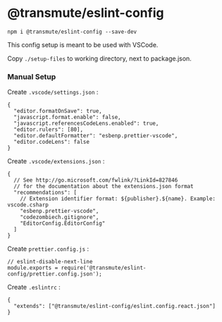 # @transmute/eslint-config

```
npm i @transmute/eslint-config --save-dev
```

This config setup is meant to be used with VSCode.

Copy `./setup-files` to working directory, next to package.json.

### Manual Setup

Create `.vscode/settings.json` :

```
{
  "editor.formatOnSave": true,
  "javascript.format.enable": false,
  "javascript.referencesCodeLens.enabled": true,
  "editor.rulers": [80],
  "editor.defaultFormatter": "esbenp.prettier-vscode",
  "editor.codeLens": false
}

```

Create `.vscode/extensions.json` :

```
{
  // See http://go.microsoft.com/fwlink/?LinkId=827846
  // for the documentation about the extensions.json format
  "recommendations": [
    // Extension identifier format: ${publisher}.${name}. Example: vscode.csharp
    "esbenp.prettier-vscode",
    "codezombiech.gitignore",
    "EditorConfig.EditorConfig"
  ]
}
```

Create `prettier.config.js` :

```
// eslint-disable-next-line
module.exports = require('@transmute/eslint-config/prettier.config.json');
```

Create `.eslintrc` :

```
{
  "extends": ["@transmute/eslint-config/eslint.config.react.json"]
}
```
